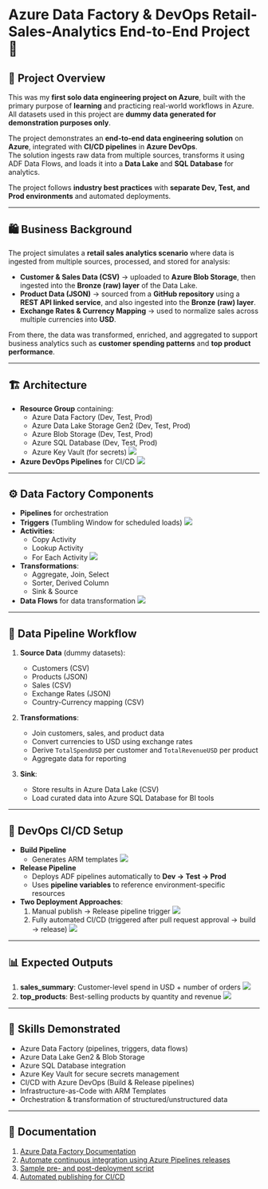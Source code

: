 # Azure Data Factory & DevOps Retail-Sales-Analytics End-to-End Project 🚀

## 📖 Project Overview
This was my **first solo data engineering project on Azure**, built with the primary purpose of **learning** and practicing real-world workflows in Azure.  
All datasets used in this project are **dummy data generated for demonstration purposes only**.  

The project demonstrates an **end-to-end data engineering solution** on **Azure**, integrated with **CI/CD pipelines** in **Azure DevOps**.  
The solution ingests raw data from multiple sources, transforms it using ADF Data Flows, and loads it into a **Data Lake** and **SQL Database** for analytics.  

The project follows **industry best practices** with **separate Dev, Test, and Prod environments** and automated deployments. 

---

## 🛍️ Business Background
The project simulates a **retail sales analytics scenario** where data is ingested from multiple sources, processed, and stored for analysis:

- **Customer & Sales Data (CSV)** → uploaded to **Azure Blob Storage**, then ingested into the **Bronze (raw) layer** of the Data Lake.  
- **Product Data (JSON)** → sourced from a **GitHub repository** using a **REST API linked service**, and also ingested into the **Bronze (raw) layer**.  
- **Exchange Rates & Currency Mapping** → used to normalize sales across multiple currencies into **USD**.  

From there, the data was transformed, enriched, and aggregated to support business analytics such as **customer spending patterns** and **top product performance**.  


---

## 🏗️ Architecture
- **Resource Group** containing:
  - Azure Data Factory (Dev, Test, Prod)
  - Azure Data Lake Storage Gen2 (Dev, Test, Prod)
  - Azure Blob Storage (Dev, Test, Prod)
  - Azure SQL Database (Dev, Test, Prod)
  - Azure Key Vault (for secrets) ![](https://github.com/RemyPat/End-To-End-Retail-Sales-Analytics-with-ADF-DevOps/blob/upload/screenshots/Screenshot%202025-09-26%20at%2018.42.13.png)
- **Azure DevOps Pipelines** for CI/CD ![](https://github.com/RemyPat/End-To-End-Retail-Sales-Analytics-with-ADF-DevOps/blob/upload/screenshots/Screenshot%202025-09-26%20at%2018.44.21.png)



---

## ⚙️ Data Factory Components
- **Pipelines** for orchestration  
- **Triggers** (Tumbling Window for scheduled loads) ![](https://github.com/RemyPat/End-To-End-Retail-Sales-Analytics-with-ADF-DevOps/blob/upload/screenshots/Screenshot%202025-09-26%20at%2018.39.13.png)  
- **Activities**:
  - Copy Activity
  - Lookup Activity
  - For Each Activity ![](https://github.com/RemyPat/End-To-End-Retail-Sales-Analytics-with-ADF-DevOps/blob/upload/screenshots/Screenshot%202025-09-26%20at%2019.08.54.png)
- **Transformations**:
  - Aggregate, Join, Select
  - Sorter, Derived Column
  - Sink & Source  
- **Data Flows** for data transformation ![](https://github.com/RemyPat/End-To-End-Retail-Sales-Analytics-with-ADF-DevOps/blob/upload/screenshots/Screenshot%202025-09-26%20at%2018.43.47.png)

---

## 🔄 Data Pipeline Workflow
1. **Source Data** (dummy datasets):  
   - Customers (CSV)  
   - Products (JSON)  
   - Sales (CSV)  
   - Exchange Rates (JSON)  
   - Country-Currency mapping (CSV)  

2. **Transformations**:  
   - Join customers, sales, and product data  
   - Convert currencies to USD using exchange rates  
   - Derive `TotalSpendUSD` per customer and `TotalRevenueUSD` per product  
   - Aggregate data for reporting  

3. **Sink**:  
   - Store results in Azure Data Lake (CSV)  
   - Load curated data into Azure SQL Database for BI tools  

---

## 🚀 DevOps CI/CD Setup
- **Build Pipeline**  
  - Generates ARM templates ![](https://github.com/RemyPat/End-To-End-Retail-Sales-Analytics-with-ADF-DevOps/blob/upload/screenshots/Screenshot%202025-09-26%20at%2018.41.12.png)   
- **Release Pipeline**  
  - Deploys ADF pipelines automatically to **Dev → Test → Prod**  
  - Uses **pipeline variables** to reference environment-specific resources  
- **Two Deployment Approaches**:
  1. Manual publish → Release pipeline trigger ![]([https://github.com/RemyPat/End-To-End-Retail-Sales-Analytics-with-ADF-DevOps/blob/upload/screenshots/Screenshot%202025-09-26%20at%2018.40.52.png](https://github.com/RemyPat/End-To-End-Retail-Sales-Analytics-with-ADF-DevOps/blob/upload/screenshots/Screenshot%202025-09-26%20at%2018.40.31.png))  
  2. Fully automated CI/CD (triggered after pull request approval → build → release) ![](https://github.com/RemyPat/End-To-End-Retail-Sales-Analytics-with-ADF-DevOps/blob/upload/screenshots/Screenshot%202025-09-26%20at%2018.40.52.png)

---

## 📊 Expected Outputs
1. **sales_summary**: Customer-level spend in USD + number of orders ![](https://github.com/RemyPat/End-To-End-Retail-Sales-Analytics-with-ADF-DevOps/blob/upload/screenshots/Screenshot%202025-09-26%20at%2019.01.03.png)  
2. **top_products**: Best-selling products by quantity and revenue ![](https://github.com/RemyPat/End-To-End-Retail-Sales-Analytics-with-ADF-DevOps/blob/upload/screenshots/Screenshot%202025-09-26%20at%2019.02.25.png) 

---

## 🧰 Skills Demonstrated
- Azure Data Factory (pipelines, triggers, data flows)  
- Azure Data Lake Gen2 & Blob Storage  
- Azure SQL Database integration  
- Azure Key Vault for secure secrets management  
- CI/CD with Azure DevOps (Build & Release pipelines)  
- Infrastructure-as-Code with ARM Templates  
- Orchestration & transformation of structured/unstructured data  

---
## 📖 Documentation
1. [Azure Data Factory Documentation](https://learn.microsoft.com/en-us/azure/data-factory/)
2. [Automate continuous integration using Azure Pipelines releases](https://learn.microsoft.com/en-us/azure/data-factory/continuous-integration-delivery-automate-azure-pipelines)
3. [Sample pre- and post-deployment script](https://learn.microsoft.com/en-us/azure/data-factory/continuous-integration-delivery-sample-script)
4. [Automated publishing for CI/CD](https://learn.microsoft.com/en-us/azure/data-factory/continuous-integration-delivery-improvements)


